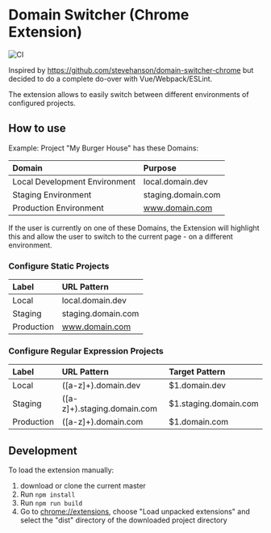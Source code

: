 # Domain Switcher (Chrome Extension)

![CI](https://github.com/Macavity/domain-switcher-extension/workflows/CI/badge.svg)

Inspired by https://github.com/stevehanson/domain-switcher-chrome but decided to do a complete do-over with Vue/Webpack/ESLint.

The extension allows to easily switch between different environments of configured projects.

## How to use

Example:
Project "My Burger House" has these Domains:

| Domain                        | Purpose            |
| :---------------------------- | :----------------- |
| Local Development Environment | local.domain.dev   |
| Staging Environment           | staging.domain.com |
| Production Environment        | www.domain.com     |

If the user is currently on one of these Domains, the Extension will highlight this and allow the user to switch
to the current page - on a different environment.

### Configure Static Projects

| Label      | URL Pattern        |
| :--------- | :----------------- |
| Local      | local.domain.dev   |
| Staging    | staging.domain.com |
| Production | www.domain.com     |

### Configure Regular Expression Projects

| Label      | URL Pattern                 | Target Pattern         |
| :--------- | :-------------------------- | :--------------------- |
| Local      | ([a-z]+).domain.dev         | \$1.domain.dev         |
| Staging    | ([a-z]+).staging.domain.com | \$1.staging.domain.com |
| Production | ([a-z]+).domain.com         | \$1.domain.com         |

## Development

To load the extension manually:

1. download or clone the current master
2. Run `npm install`
3. Run `npm run build`
4. Go to [chrome://extensions](chrome://extensions), choose "Load unpacked extensions" and select the "dist" directory of the downloaded project directory
